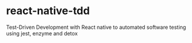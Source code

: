 # react-native-tdd
Test-Driven Development with React native to automated software testing using jest, enzyme and detox
